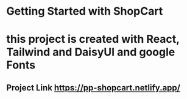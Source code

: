 # Getting Started with ShopCart

# this project is created with React, Tailwind and DaisyUI and google Fonts

## Project Link <https://pp-shopcart.netlify.app/>
